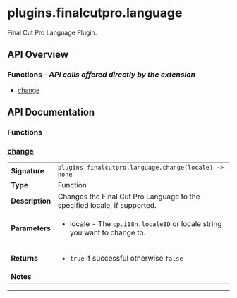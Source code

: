 # plugins.finalcutpro.language

Final Cut Pro Language Plugin.

## API Overview
### **Functions** - _API calls offered directly by the extension_
 * [change](#change)


## API Documentation

### Functions


### [change](#change)

|                                             |                                                                                     |
| --------------------------------------------|-------------------------------------------------------------------------------------|
| **Signature**                               | `plugins.finalcutpro.language.change(locale) -> none`                                                                    |
| **Type**                                    | Function                                                                     |
| **Description**                             | Changes the Final Cut Pro Language to the specified locale, if supported.                                                                     |
| **Parameters**                              | <ul><li>locale - The `cp.i18n.localeID` or locale string you want to change to.</li></ul> |
| **Returns**                                 | <ul><li>`true` if successful otherwise `false`</li></ul>          |
| **Notes**                                   | <ul></ul>                |

---
